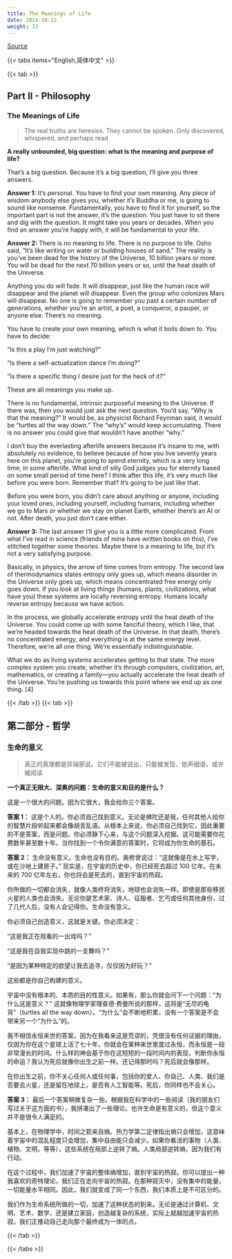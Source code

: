 ```yaml
---
title: The Meanings of Life
date: 2024-10-12
weight: 33
---
```


[Source](https://www.navalmanack.com/almanack-of-naval-ravikant/the-meanings-of-life)

{{< tabs items="English,简体中文" >}}

{{< tab >}}

## Part II - Philosophy

### The Meanings of Life

> The real truths are heresies. They cannot be spoken. Only discovered, whispered, and perhaps read

**A really unbounded, big question: what is the meaning and purpose of life?**

That’s a big question. Because it’s a big question, I’ll give you three answers.

**Answer 1:** It’s personal. You have to find your own meaning. Any piece of wisdom anybody else gives you, whether it’s Buddha or me, is going to sound like nonsense. Fundamentally, you have to find it for yourself, so the important part is not the answer, it’s the question. You just have to sit there and dig with the question. It might take you years or decades. When you find an answer you’re happy with, it will be fundamental to your life.

**Answer 2:** There is no meaning to life. There is no purpose to life. Osho said, “It’s like writing on water or building houses of sand.” The reality is you’ve been dead for the history of the Universe, 10 billion years or more. You will be dead for the next 70 billion years or so, until the heat death of the Universe.

Anything you do will fade. It will disappear, just like the human race will disappear and the planet will disappear. Even the group who colonizes Mars will disappear. No one is going to remember you past a certain number of generations, whether you’re an artist, a poet, a conqueror, a pauper, or anyone else. There’s no meaning.

You have to create your own meaning, which is what it boils down to. You have to decide:

“Is this a play I’m just watching?”

“Is there a self-actualization dance I’m doing?”

“Is there a specific thing I desire just for the heck of it?”

These are all meanings you make up.

There is no fundamental, intrinsic purposeful meaning to the Universe. If there was, then you would just ask the next question. You’d say, “Why is that the meaning?” It would be, as physicist Richard Feynman said, it would be “turtles all the way down.” The “why’s” would keep accumulating. There is no answer you could give that wouldn’t have another “why.”

I don’t buy the everlasting afterlife answers because it’s insane to me, with absolutely no evidence, to believe because of how you live seventy years here on this planet, you’re going to spend eternity, which is a very long time, in some afterlife. What kind of silly God judges you for eternity based on some small period of time here? I think after this life, it’s very much like before you were born. Remember that? It’s going to be just like that.

Before you were born, you didn’t care about anything or anyone, including your loved ones, including yourself, including humans, including whether we go to Mars or whether we stay on planet Earth, whether there’s an AI or not. After death, you just don’t care either.

**Answer 3:** The last answer I’ll give you is a little more complicated. From what I’ve read in science (friends of mine have written books on this), I’ve stitched together some theories. Maybe there is a meaning to life, but it’s not a very satisfying purpose.

Basically, in physics, the arrow of time comes from entropy. The second law of thermodynamics states entropy only goes up, which means disorder in the Universe only goes up, which means concentrated free energy only goes down. If you look at living things (humans, plants, civilizations, what have you) these systems are locally reversing entropy. Humans locally reverse entropy because we have action.

In the process, we globally accelerate entropy until the heat death of the Universe. You could come up with some fanciful theory, which I like, that we’re headed towards the heat death of the Universe. In that death, there’s no concentrated energy, and everything is at the same energy level. Therefore, we’re all one thing. We’re essentially indistinguishable.

What we do as living systems accelerates getting to that state. The more complex system you create, whether it’s through computers, civilization, art, mathematics, or creating a family—you actually accelerate the heat death of the Universe. You’re pushing us towards this point where we end up as one thing. [4]

{{< /tab >}}
{{< tab >}}

## 第二部分 - 哲学

### 生命的意义

> 真正的真理都是异端邪说。它们不能被说出，只能被发现、低声细语，或许被阅读

**一个真正无限大、深奥的问题：生命的意义和目的是什么？**

这是一个很大的问题。因为它很大，我会给你三个答案。

**答案 1：** 这是个人的。你必须自己找到意义。无论是佛陀还是我，任何其他人给你的智慧片段听起来都会像胡言乱语。从根本上来说，你必须自己找到它，因此重要的不是答案，而是问题。你必须静下心来，与这个问题深入挖掘。这可能需要你花费数年甚至数十年。当你找到一个令你满意的答案时，它将成为你生命的基石。

**答案 2：** 生命没有意义。生命也没有目的。奥修曾说过：“这就像是在水上写字，或在沙地上建房子。” 现实是，在宇宙的历史中，你已经死去超过 100 亿年。在未来的 700 亿年左右，你也将会是死去的，直到宇宙的热寂。

你所做的一切都会消失，就像人类终将消失，地球也会消失一样。即使是那些移民火星的人类也会消失。无论你是艺术家、诗人、征服者、乞丐或任何其他身份，过了几代人后，没有人会记得你。生命没有意义。

你必须自己创造意义，这就是关键。你必须决定：

“这是我正在观看的一出戏吗？”

“这是我在自我实现中跳的一支舞吗？”

“是因为某种特定的欲望让我去追寻，仅仅因为好玩？”

这些都是你自己构建的意义。

宇宙中没有根本的、本质的目的性意义。如果有，那么你就会问下一个问题：“为什么这是意义？” 这就像物理学家理查德·费曼所说的那样，这将是“无尽的龟背”（turtles all the way down）。“为什么”会不断地积累，没有一个答案是不会带来另一个“为什么”的。

我不相信永恒来世的答案，因为在我看来这是荒谬的，凭借没有任何证据的理由，仅因为你在这个星球上活了七十年，你就会在某种来世里度过永恒，而永恒是一段非常漫长的时间。什么样的神会基于你在这短短的一段时间内的表现，判断你永恒的命运？我认为死后就像你出生之前一样。还记得那时吗？死后就会像那样。

在你出生之前，你不关心任何人或任何事，包括你的爱人、你自己、人类、我们是否要去火星，还是留在地球上，是否有人工智能等。死后，你同样也不会关心。

**答案 3：** 最后一个答案稍微复杂一些。根据我在科学中的一些阅读（我的朋友们写过关于这方面的书），我拼凑出了一些理论。也许生命是有意义的，但这个意义并不是很令人满足的。

基本上，在物理学中，时间之箭来自熵。热力学第二定律指出熵只会增加，这意味着宇宙中的混乱程度只会增加，集中自由能只会减少。如果你看活的事物（人类、植物、文明，等等），这些系统在局部上逆转了熵。人类局部逆转熵，因为我们有行动。

在这个过程中，我们加速了宇宙的整体熵增加，直到宇宙的热寂。你可以提出一种我喜欢的奇特理论，我们正在走向宇宙的热寂。在那种寂灭中，没有集中的能量，一切能量水平相同。因此，我们就变成了同一个东西，我们本质上是不可区分的。

我们作为生命系统所做的一切，加速了这种状态的到来。无论是通过计算机、文明、艺术、数学，还是建立家庭，创造越复杂的系统，实际上就越加速宇宙的热寂。我们正推动自己走向那个最终成为一体的点。

{{< /tab >}}

{{< /tabs >}}
